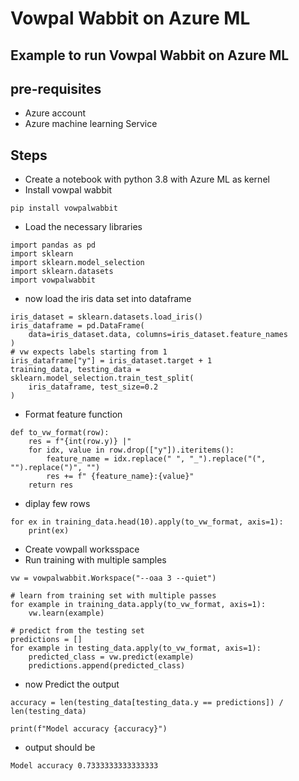 # Vowpal Wabbit on Azure ML

## Example to run Vowpal Wabbit on Azure ML

## pre-requisites

- Azure account
- Azure machine learning Service

## Steps

- Create a notebook with python 3.8 with Azure ML as kernel
- Install vowpal wabbit

```
pip install vowpalwabbit
```

- Load the necessary libraries

```
import pandas as pd
import sklearn
import sklearn.model_selection
import sklearn.datasets
import vowpalwabbit
```

- now load the iris data set into dataframe

```
iris_dataset = sklearn.datasets.load_iris()
iris_dataframe = pd.DataFrame(
    data=iris_dataset.data, columns=iris_dataset.feature_names
)
# vw expects labels starting from 1
iris_dataframe["y"] = iris_dataset.target + 1
training_data, testing_data = sklearn.model_selection.train_test_split(
    iris_dataframe, test_size=0.2
)
```

- Format feature function

```
def to_vw_format(row):
    res = f"{int(row.y)} |"
    for idx, value in row.drop(["y"]).iteritems():
        feature_name = idx.replace(" ", "_").replace("(", "").replace(")", "")
        res += f" {feature_name}:{value}"
    return res
```

- diplay few rows

```
for ex in training_data.head(10).apply(to_vw_format, axis=1):
    print(ex)
```

- Create vowpall worksspace
- Run training with multiple samples

```
vw = vowpalwabbit.Workspace("--oaa 3 --quiet")

# learn from training set with multiple passes
for example in training_data.apply(to_vw_format, axis=1):
    vw.learn(example)

# predict from the testing set
predictions = []
for example in testing_data.apply(to_vw_format, axis=1):
    predicted_class = vw.predict(example)
    predictions.append(predicted_class)
```

- now Predict the output

```
accuracy = len(testing_data[testing_data.y == predictions]) / len(testing_data)

print(f"Model accuracy {accuracy}")
```

- output should be 

```
Model accuracy 0.7333333333333333
```